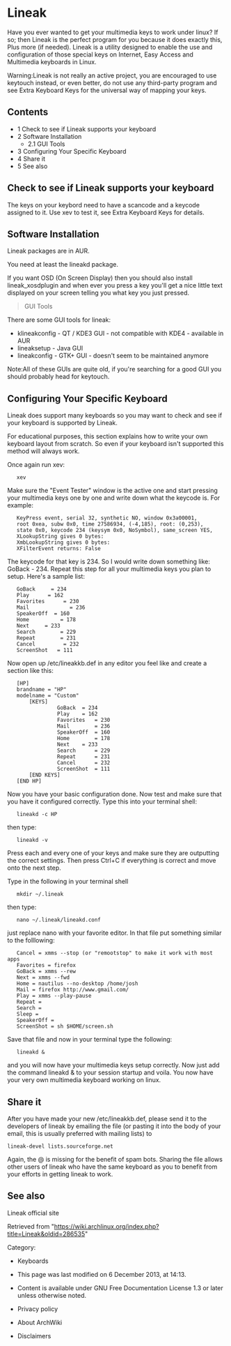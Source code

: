 Lineak
======

Have you ever wanted to get your multimedia keys to work under linux? If
so; then Lineak is the perfect program for you because it does exactly
this, Plus more (if needed). Lineak is a utility designed to enable the
use and configuration of those special keys on Internet, Easy Access and
Multimedia keyboards in Linux.

Warning:Lineak is not really an active project, you are encouraged to
use keytouch instead, or even better, do not use any third-party program
and see Extra Keyboard Keys for the universal way of mapping your keys.

Contents
--------

-   1 Check to see if Lineak supports your keyboard
-   2 Software Installation
    -   2.1 GUI Tools
-   3 Configuring Your Specific Keyboard
-   4 Share it
-   5 See also

Check to see if Lineak supports your keyboard
---------------------------------------------

The keys on your keybord need to have a scancode and a keycode assigned
to it. Use xev to test it, see Extra Keyboard Keys for details.

Software Installation
---------------------

Lineak packages are in AUR.

You need at least the lineakd package.

If you want OSD (On Screen Display) then you should also install
lineak_xosdplugin and when ever you press a key you'll get a nice little
text displayed on your screen telling you what key you just pressed.

> GUI Tools

There are some GUI tools for lineak:

-   klineakconfig - QT / KDE3 GUI - not compatible with KDE4 - available
    in AUR
-   lineaksetup - Java GUI
-   lineakconfig - GTK+ GUI - doesn't seem to be maintained anymore

Note:All of these GUIs are quite old, if you're searching for a good GUI
you should probably head for keytouch.

Configuring Your Specific Keyboard
----------------------------------

Lineak does support many keyboards so you may want to check and see if
your keyboard is supported by Lineak.

For educational purposes, this section explains how to write your own
keyboard layout from scratch. So even if your keyboard isn't supported
this method will always work.

Once again run xev:

       xev

Make sure the "Event Tester" window is the active one and start pressing
your multimedia keys one by one and write down what the keycode is. For
example:

       KeyPress event, serial 32, synthetic NO, window 0x3a00001,
       root 0xea, subw 0x0, time 27586934, (-4,185), root: (0,253),
       state 0x0, keycode 234 (keysym 0x0, NoSymbol), same_screen YES,
       XLookupString gives 0 bytes:
       XmbLookupString gives 0 bytes:
       XFilterEvent returns: False

The keycode for that key is 234. So I would write down something like:
GoBack - 234. Repeat this step for all your multimedia keys you plan to
setup. Here's a sample list:

       GoBack	  = 234
       Play	     = 162
       Favorites	  = 230
       Mail             = 236
       SpeakerOff  = 160
       Home          = 178
       Next	    = 233
       Search        = 229
       Repeat        = 231
       Cancel         = 232
       ScreenShot	= 111

Now open up /etc/lineakkb.def in any editor you feel like and create a
section like this:

       [HP]
       brandname = "HP"
       modelname = "Custom"
           [KEYS]
                    GoBack	= 234
                    Play	= 162
                    Favorites	= 230
                    Mail        = 236
                    SpeakerOff  = 160
                    Home        = 178
                    Next	= 233
                    Search      = 229
                    Repeat      = 231
                    Cancel      = 232
                    ScreenShot	= 111
           [END KEYS]
       [END HP]

Now you have your basic configuration done. Now test and make sure that
you have it configured correctly. Type this into your terminal shell:

       lineakd -c HP

then type:

       lineakd -v

Press each and every one of your keys and make sure they are outputting
the correct settings. Then press Ctrl+C if everything is correct and
move onto the next step.

Type in the following in your terminal shell

       mkdir ~/.lineak

then type:

       nano ~/.lineak/lineakd.conf

just replace nano with your favorite editor. In that file put something
similar to the folllowing:

       Cancel = xmms --stop (or "remootstop" to make it work with most apps
       Favorites = firefox
       GoBack = xmms --rew 
       Next = xmms --fwd
       Home = nautilus --no-desktop /home/josh
       Mail = firefox http://www.gmail.com/
       Play = xmms --play-pause  
       Repeat = 
       Search = 
       Sleep = 
       SpeakerOff = 
       ScreenShot = sh $HOME/screen.sh

Save that file and now in your terminal type the following:

       lineakd &

and you will now have your multimedia keys setup correctly. Now just add
the command lineakd & to your session startup and voila. You now have
your very own multimedia keyboard working on linux.

Share it
--------

After you have made your new /etc/lineakkb.def, please send it to the
developers of lineak by emailing the file (or pasting it into the body
of your email, this is usually preferred with mailing lists) to

    lineak-devel lists.sourceforge.net

Again, the @ is missing for the benefit of spam bots. Sharing the file
allows other users of lineak who have the same keyboard as you to
benefit from your efforts in getting lineak to work.

See also
--------

Lineak official site

Retrieved from
"https://wiki.archlinux.org/index.php?title=Lineak&oldid=286535"

Category:

-   Keyboards

-   This page was last modified on 6 December 2013, at 14:13.
-   Content is available under GNU Free Documentation License 1.3 or
    later unless otherwise noted.
-   Privacy policy
-   About ArchWiki
-   Disclaimers
